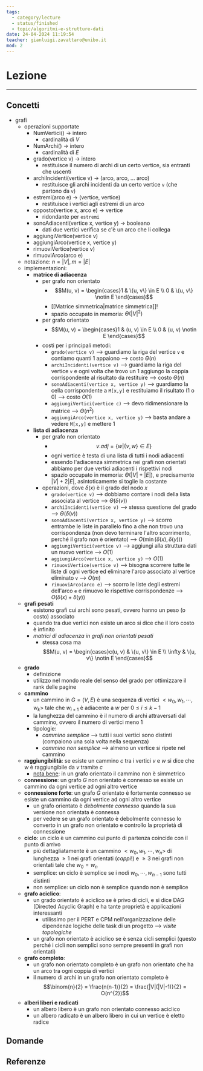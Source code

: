 ```yaml
---
tags:
  - category/lecture
  - status/finished
  - topic/algoritmi-e-strutture-dati
date: 24-04-2024 11:19:54
teacher: gianluigi.zavattaro@unibo.it
mod: 2
---
```

# Lezione
---
## Concetti
- grafi
	- operazioni supportate
		- NumVertici() → intero
			- cardinalità di $V$
		- NumArchi() → intero
			- cardinalità di $E$
		- grado(vertice v) → intero
			- restituisce il numero di archi di un certo vertice, sia entranti che uscenti
		- archiIncidenti(vertice v) → (arco, arco, ... arco)
			- restituisce gli archi incidenti da un certo vertice `v` (che partono da `v`)
		- estremi(arco e) → (vertice, vertice)
			- restituisce i vertici agli estremi di un arco
		- opposto(vertice x, arco e) → vertice
			- ridondante per `estremi`
		- sonoAdiacenti(vertice x, vertice y) → booleano
			- dati due vertici verifica se c'è un arco che li collega
		- aggiungiVertice(vertice v)
		- aggiungiArco(vertice x, vertice y)
		- rimuoviVertice(vertice v)
		- rimuoviArco(arco e)
	- notazione: $n = |V|, m = |E|$
	- implementazioni:
		- **matrice di adiacenza**
			- per grafo non orientato
				- $$M(u, v) = \begin{cases}1 & \{u, v\} \in E \\ 0 & \{u, v\} \notin E \end{cases}$$
				- [[Matrice simmetrica|matrice simmetrica]]!
				- spazio occupato in memoria: $\Theta(|V|^{2})$
			- per grafo orientato
				- $$M(u, v) = \begin{cases}1 & (u, v) \in E \\ 0 & (u, v) \notin E \end{cases}$$
			- costi per i principali metodi:
				- `grado(vertice v)` --> guardiamo la riga del vertice `v` e contiamo quanti 1 appaiono --> costo $\Theta(n)$
				- `archiIncidenti(vertice v)` --> guardiamo la riga del vertice `v` e ogni volta che trovo un 1 aggiungo la coppia corrispondente al risultato da restituire --> costo $\Theta(n)$
				- `sonoAdiacenti(vertice x, vertice y)` --> guardiamo la cella corrispondente a `M[x,y]` e restituiamo il risultato (1 o 0) --> costo $O(1)$
				- `aggiungiVertici(vertice c)` --> devo ridimensionare la matrice --> $\Theta(n^{2})$
				- `aggiungiArco(vertice x, vertice y)` --> basta andare a vedere `M[x,y]` e mettere 1
		- **lista di adiacenza**
			- per grafo non orientato
				- $$v.adj = \{w | \{v, w\} \in E\}$$
				- ogni vertice è testa di una lista di tutti i nodi adiacenti
				- essendo l'adiacenza simmetrica nei grafi non orientati abbiamo per due vertici adiacenti i rispettivi nodi
				- spazio occupato in memoria: $\Theta(|V| + |E|)$, e precisamente $|V| + 2|E|$, asintoticamente si toglie la costante
			- operazioni, dove $\delta(x)$ è il grado del nodo $x$
				- `grado(vertice v)` --> dobbiamo contare i nodi della lista associata al vertice --> $\Theta(\delta(v))$
				- `archiIncidenti(vertice v)` --> stessa questione del grado --> $\Theta(\delta(v))$
				- `sonoAdiacenti(vertice x, vertice y)` --> scorro entrambe le liste in parallelo fino a che non trovo una corrispondenza (non devo terminare l'altro scorrimento, perché il grafo non è orientato) --> $O(\min(\delta(x), \delta(y)))$
				- `aggiungiVertici(vertice v)` --> aggiungi alla struttura dati un nuovo vertice --> $O(1)$
				- `aggiungiArco(vertice x, vertice y)` --> $O(1)$
				- `rimuoviVertice(vertice v)` --> bisogna scorrere tutte le liste di ogni vertice ed eliminare l'arco associato al vertice eliminato `v` --> $O(m)$
				- `rimuoviArco(arco e)` --> scorro le liste degli estremi dell'arco `e` e rimuovo le rispettive corrispondenze --> $O(\delta(x) + \delta(y))$
	- **grafi pesati**
		- esistono grafi cui archi sono pesati, ovvero hanno un peso (o costo) associato
		- quando tra due vertici non esiste un arco si dice che il loro costo è infinito
		- _matrici di adiacenza in grafi non orientati pesati_
			- stessa cosa ma $$M(u, v) = \begin{cases}c(u, v) & \{u, v\} \in E \\ \infty & \{u, v\} \notin E \end{cases}$$
	- **grado**
		- definizione
		- utilizzo nel mondo reale del senso del grado per ottimizzare il rank delle pagine
	- **cammino**
		- un cammino in $G=(V, E)$ è una sequenza di vertici $<w_{0}, w_{1}, \cdots, w_{k}>$ tale che $w_{i+1}$ è adiacente a $w$ per $0 \leq i \leq k-1$
		- la lunghezza del cammino è il numero di archi attraversati dal cammino, ovvero il numero di vertici meno 1
		- tipologie:
			- _cammino semplice_ --> tutti i suoi vertici sono distinti (compaiono una sola volta nella sequenza)
			- _cammino non semplice_ --> almeno un vertice si ripete nel cammino
	- **raggiungibilità**: se esiste un cammino $c$ tra i vertici $v$ e $w$ si dice che $w$ è raggiungibile da $v$ tramite $c$
		- <u>nota bene</u>: in un grafo orientato il cammino non è simmetrico
	- **connessione**: un grafo $G$ non orientato è connesso se esiste un cammino da ogni vertice ad ogni altro vertice
	- **connessione forte**: un grafo $G$ orientato è fortemente connesso se esiste un cammino da ogni vertice ad ogni altro vertice
		- un grafo orientato è _debolmente connesso_ quando la sua versione non orientata è connessa
		- per vedere se un grafo orientato è debolmente connesso lo converto in un grafo non orientato e controllo la proprietà di connessione
	- **ciclo**: un ciclo è un cammino cui punto di partenza coincide con il punto di arrivo
		- più dettagliatamente è un cammino $<w_{0}, w_{1}, \cdots, w_{n}>$ di lunghezza $\geq 1$ nei grafi orientati (_cappi_!) e $\geq 3$ nei grafi non orientati tale che $w_{0} = w_{n}$
		- semplice: un ciclo è semplice se i nodi $w_{0}, \cdots, w_{n-1}$ sono tutti distinti
		- non semplice: un ciclo non è semplice quando non è semplice
	- **grafo aciclico**:
		- un grado orientato è aciclico se è privo di cicli, e si dice DAG (Directed Acyclic Graph) e ha tante proprietà e applicazioni interessanti
			- utilissimo per il PERT e CPM nell'organizzazione delle dipendenze logiche delle task di un progetto --> _visite topologiche_
		- un grafo non orientato è aciclico se è senza cicli semplici (questo perché i cicli non semplici sono sempre presenti in grafi non orientati)
	- **grafo completo**:
		- un grafo non orientato completo è un grafo non orientato che ha un arco tra ogni coppia di vertici
		- il numero di archi in un grafo non orientato completo è $$\binom{n}{2} = \frac{n(n-1)}{2} = \frac{|V|(|V|-1)}{2} = O(n^{2})$$
	- **alberi liberi e radicati**
		- un albero libero è un grafo non orientato connesso aciclico
		- un albero radicato è un albero libero in cui un vertice è eletto radice

## Domande

## Referenze
